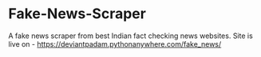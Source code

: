 # Fake-News-Scraper
A fake news scraper from best Indian fact checking news websites.
Site is live on - https://deviantpadam.pythonanywhere.com/fake_news/
